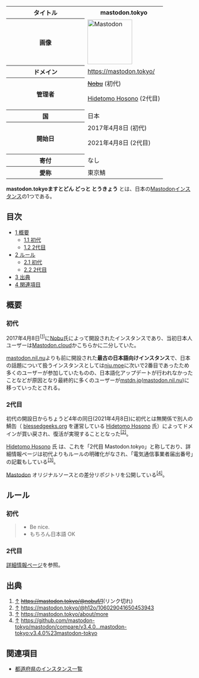 <div>

<table>
<colgroup>
<col style="width: 50%" />
<col style="width: 50%" />
</colgroup>
<tbody>
<tr class="header">
<th>タイトル</th>
<th><span>mastodon.tokyo</span></th>
</tr>

<tr class="odd">
<th>画像</th>
<td><a href="/%E3%83%95%E3%82%A1%E3%82%A4%E3%83%AB:Mastodon_logo.png" title="Mastodon"><img src="/images/thumb/0/00/Mastodon_logo.png/120px-Mastodon_logo.png" srcset="/images/thumb/0/00/Mastodon_logo.png/180px-Mastodon_logo.png 1.5x, /images/0/00/Mastodon_logo.png 2x" width="120" height="120" alt="Mastodon" /></a></td>
</tr>
<tr class="even">
<th scope="row">ドメイン</th>
<td><a href="https://mastodon.tokyo/" rel="nofollow">https://mastodon.tokyo/</a></td>
</tr>
<tr class="odd">
<th scope="row">管理者</th>
<td><del><a href="https://mastodon.tokyo/@nobuf" rel="nofollow">Nobu</a></del> (初代)
<p><a href="https://mastodon.tokyo/@h12o" rel="nofollow">Hidetomo Hosono</a> (2代目)</p></td>
</tr>
<tr class="even">
<th scope="row">国</th>
<td>日本</td>
</tr>
<tr class="odd">
<th scope="row">開始日</th>
<td>2017年4月8日 (初代)
<p>2021年4月8日 (2代目)</p></td>
</tr>
<tr class="even">
<th scope="row">寄付</th>
<td>なし</td>
</tr>
<tr class="odd">
<th scope="row">愛称</th>
<td>東京鯖</td>
</tr>
</tbody>
</table>

**mastodon.tokyoますとどん どっと とうきょう** とは、日本の[Mastodon](/%E3%83%9E%E3%82%B9%E3%83%88%E3%83%89%E3%83%B3 "マストドン")[インスタンス](/%E3%82%A4%E3%83%B3%E3%82%B9%E3%82%BF%E3%83%B3%E3%82%B9 "インスタンス")の1つである。

<div>

<div lang="ja" dir="ltr">

## 目次

</div>

-   [1 概要](#.E6.A6.82.E8.A6.81)
    -   [1.1 初代](#.E5.88.9D.E4.BB.A3)
    -   [1.2 2代目](#2.E4.BB.A3.E7.9B.AE)
-   [2 ルール](#.E3.83.AB.E3.83.BC.E3.83.AB)
    -   [2.1 初代](#.E5.88.9D.E4.BB.A3_2)
    -   [2.2 2代目](#2.E4.BB.A3.E7.9B.AE_2)
-   [3 出典](#.E5.87.BA.E5.85.B8)
-   [4 関連項目](#.E9.96.A2.E9.80.A3.E9.A0.85.E7.9B.AE)

</div>

## 概要

### 初代

2017年4月8日<sup>[\[1\]](#cite_note-1)</sup>に<a href="https://mastodon.tokyo/@nobuf" rel="nofollow">Nobu</a>氏によって開設されたインスタンスであり、当初日本人ユーザーは[Mastodon.cloud](/Mastodon.cloud "Mastodon.cloud")かこちらかに二分していた。

[mastodon.nil.nu](/Mastodon.nil.nu "Mastodon.nil.nu")よりも前に開設された**最古の日本語向けインスタンス**で、日本の話題について扱うインスタンスとしては[niu.moe](/Niu.moe "Niu.moe")に次いで2番目であったため多くのユーザーが参加していたものの、日本語化アップデートが行われなかったことなどが原因となり最終的に多くのユーザーが[mstdn.jp](/Mstdn.jp "Mstdn.jp")([mastodon.nil.nu](/Mastodon.nil.nu "Mastodon.nil.nu"))に移っていったとされる。

### 2代目

初代の開設日からちょうど4年の同日(2021年4月8日)に初代とは無関係で別人の鯖缶（ <a href="https://blessedgeeks.org" rel="nofollow">blessedgeeks.org</a> を運営している <a href="https://mastodon.tokyo/@h12o" rel="nofollow">Hidetomo Hosono</a> 氏）によってドメインが買い戻され、復活が実現することとなった<sup>[\[2\]](#cite_note-2)</sup>。

<a href="https://mastodon.tokyo/@h12o" rel="nofollow">Hidetomo Hosono</a> 氏 は、これを「2代目 Mastodon.tokyo」と称しており、詳細情報ページは初代よりもルールの明確化がなされ、「電気通信事業者届出番号」の記載もしている<sup>[\[3\]](#cite_note-3)</sup>。

[Mastodon](/Mastodon "Mastodon") オリジナルソースとの差分リポジトリを公開している<sup>[\[4\]](#cite_note-4)</sup>。

## ルール

### 初代

> -   Be nice.
> -   もちろん日本語 OK

### 2代目

<a href="https://mastodon.tokyo/about/more" rel="nofollow">詳細情報ページ</a>を参照。

## 出典

<div>

1.  [↑](#cite_ref-1) ~~<a href="https://mastodon.tokyo/@nobuf/1" rel="nofollow">https://mastodon.tokyo/@nobuf/1</a>~~(リンク切れ)
2.  [↑](#cite_ref-2) <a href="https://mastodon.tokyo/@h12o/106029041650453943" rel="nofollow">https://mastodon.tokyo/@h12o/106029041650453943</a>
3.  [↑](#cite_ref-3) <a href="https://mastodon.tokyo/about/more" rel="nofollow">https://mastodon.tokyo/about/more</a>
4.  [↑](#cite_ref-4) <a href="https://github.com/mastodon-tokyo/mastodon/compare/v3.4.0...mastodon-tokyo:v3.4.0%23mastodon-tokyo" rel="nofollow">https://github.com/mastodon-tokyo/mastodon/compare/v3.4.0...mastodon-tokyo:v3.4.0%23mastodon-tokyo</a>

</div>

## 関連項目

-   [都道府県のインスタンス一覧](/%E9%83%BD%E9%81%93%E5%BA%9C%E7%9C%8C%E3%81%AE%E3%82%A4%E3%83%B3%E3%82%B9%E3%82%BF%E3%83%B3%E3%82%B9%E4%B8%80%E8%A6%A7 "都道府県のインスタンス一覧")

  

</div>
